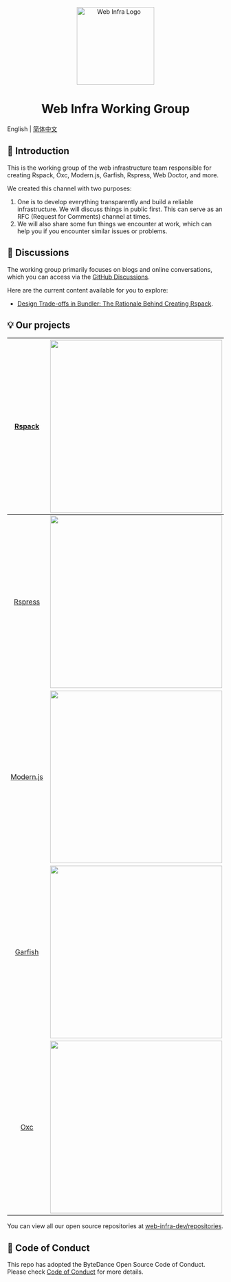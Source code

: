 <div align="center">
  <a href="https://webinfra.org/" target="blank"><img src="https://lf3-static.bytednsdoc.com/obj/eden-cn/zq-uylkvT/ljhwZthlaukjlkulzlp/web-infra-logo.png" width="180" alt="Web Infra Logo" /></a>
</div>

<h1 align="center">Web Infra Working Group</h1>

English | [简体中文](./README.zh-CN.md)

## 👋 Introduction

This is the working group of the web infrastructure team responsible for creating Rspack, Oxc, Modern.js, Garfish, Rspress, Web Doctor, and more.

We created this channel with two purposes:

1. One is to develop everything transparently and build a reliable infrastructure. We will discuss things in public first. This can serve as an RFC (Request for Comments) channel at times.
2. We will also share some fun things we encounter at work, which can help you if you encounter similar issues or problems.

## 💬 Discussions

The working group primarily focuses on blogs and online conversations, which you can access via the [GitHub Discussions](https://github.com/web-infra-dev/wg/discussions).

Here are the current content available for you to explore:

- [Design Trade-offs in Bundler: The Rationale Behind Creating Rspack](https://github.com/web-infra-dev/wg/discussions/1).

## 💡 Our projects

|    [Rspack](https://github.com/web-infra-dev/rspack)    |   <a href="https://github.com/web-infra-dev/rspack" target="blank"><img src="https://lf3-static.bytednsdoc.com/obj/eden-cn/zq-uylkvT/ljhwZthlaukjlkulzlp/Rspack-1850.png" width="400" /></a>   |
| :-----------------------------------------------------: | :--------------------------------------------------------------------------------------------------------------------------------------------------------------------------------------------: |
|   [Rspress](https://github.com/web-infra-dev/rspress)   | <a href="https://github.com/web-infra-dev/rspress" target="blank"><img src="https://github.com/web-infra-dev/wg/assets/7237365/afc91f9a-8376-40d4-b415-7594c3af7308" width="400" /></a> |
| [Modern.js](https://github.com/web-infra-dev/modern.js) | <a href="https://github.com/web-infra-dev/modern.js" target="blank"><img src="https://lf3-static.bytednsdoc.com/obj/eden-cn/zq-uylkvT/ljhwZthlaukjlkulzlp/Modern-0550.png" width="400" /></a>  |
|   [Garfish](https://github.com/web-infra-dev/garfish)   |  <a href="https://github.com/web-infra-dev/garfish" target="blank"><img src="https://lf3-static.bytednsdoc.com/obj/eden-cn/zq-uylkvT/ljhwZthlaukjlkulzlp/Garfish-1630.png" width="400" /></a>  |
|       [Oxc](https://github.com/web-infra-dev/oxc)       |      <a href="https://github.com/web-infra-dev/oxc" target="blank"><img src="https://lf3-static.bytednsdoc.com/obj/eden-cn/zq-uylkvT/ljhwZthlaukjlkulzlp/Oxc-0724.png" width="400" /></a>      |

You can view all our open source repositories at [web-infra-dev/repositories](https://github.com/orgs/web-infra-dev/repositories?sort=stargazers).

## 🤝 Code of Conduct

This repo has adopted the ByteDance Open Source Code of Conduct. Please check [Code of Conduct](./CODE_OF_CONDUCT.md) for more details.
